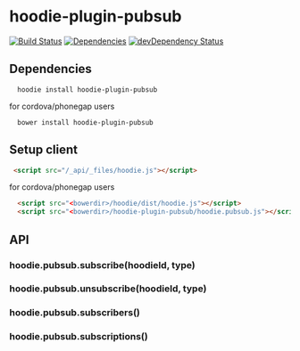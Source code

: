 hoodie-plugin-pubsub
====================

[![Build Status](https://travis-ci.org/goappes/hoodie-plugin-pubsub.svg?branch=master)](https://travis-ci.org/goappes/hoodie-plugin-pubsub) [![Dependencies](https://david-dm.org/goappes/hoodie-plugin-pubsub.png)](https://david-dm.org/goappes/hoodie-plugin-pubsub) [![devDependency Status](https://david-dm.org/goappes/hoodie-plugin-pubsub/dev-status.svg)](https://david-dm.org/goappes/hoodie-plugin-pubsub#info=devDependencies)

## Dependencies
```shell
  hoodie install hoodie-plugin-pubsub
```
for cordova/phonegap users
```shell
  bower install hoodie-plugin-pubsub
```

## Setup client
```html
 <script src="/_api/_files/hoodie.js"></script>
```
for cordova/phonegap users

```html
  <script src="<bowerdir>/hoodie/dist/hoodie.js"></script>
  <script src="<bowerdir>/hoodie-plugin-pubsub/hoodie.pubsub.js"></script>
```

## API
### hoodie.pubsub.subscribe(hoodieId, type)
### hoodie.pubsub.unsubscribe(hoodieId, type)
### hoodie.pubsub.subscribers()
### hoodie.pubsub.subscriptions()

